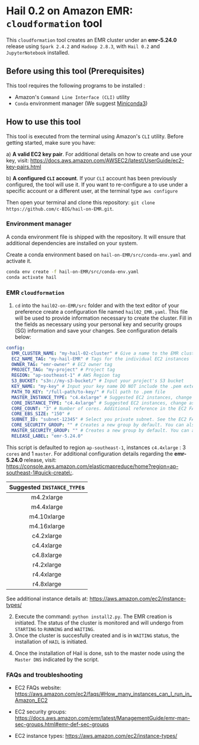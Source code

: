 # Hail 0.2 on Amazon EMR: `cloudformation` tool 

This `cloudformation` tool creates an EMR cluster under an **emr-5.24.0** release using `Spark 2.4.2` and `Hadoop 2.8.3`, with  `Hail 0.2` and `JupyterNotebook` installed. 

## Before using this tool (Prerequisites)

This tool requires the following programs to be installed <!-- (if any of them is missing, they will be installed for you !) --> : 

* Amazon's `Command Line Interface (CLI)` utility
* `Conda` environment manager (We suggest [Miniconda3](https://docs.conda.io/en/latest/miniconda.html))

## How to use this tool

This tool is executed from the terminal using Amazon's `CLI` utility. Before getting started, make sure you have: 

a) **A valid EC2 key pair**. For additional details on how to create and use your key, visit: https://docs.aws.amazon.com/AWSEC2/latest/UserGuide/ec2-key-pairs.html

b) **A configured `CLI` account**. If your `CLI` account has been previously configured, the tool will use it. If you want to re-configure a to use under a specific account or a different user, at the terminal type `aws configure`

Then open your terminal and clone this repository: `git clone https://github.com/c-BIG/hail-on-EMR.git`.

### Environment manager

A conda environment file is shipped with the repository. It will ensure that additional dependencies are installed on your system.

Create a conda environment based on `hail-on-EMR/src/conda-env.yaml` and activate it.

```sh
conda env create -f hail-on-EMR/src/conda-env.yaml
conda activate hail
```

### EMR `cloudformation`

1. `cd` into the `hail02-on-EMR/src` folder and with the text editor of your preference create a configuration file named `hail02_EMR.yaml`. This file will be used to provide information necessary to create the cluster. Fill in the fields as necessary using your personal key and security groups (SG) information and save your changes. See configuration details below:

```yaml
config:
  EMR_CLUSTER_NAME: "my-hail-02-cluster" # Give a name to the EMR cluster
  EC2_NAME_TAG: "my-hail-EMR" # Tags for the individual EC2 instances
  OWNER_TAG: "emr-owner" # EC2 owner tag
  PROJECT_TAG: "my-project" # Project tag
  REGION: "ap-southeast-1" # AWS Region tag
  S3_BUCKET: "s3n://my-s3-bucket/" # Input your project's S3 bucket
  KEY_NAME: "my-key" # Input your key name DO NOT include the .pem extension
  PATH_TO_KEY: "/full-path/to-key/" # Full path to .pem file
  MASTER_INSTANCE_TYPE: "c4.4xlarge" # Suggested EC2 instances, change as desired
  CORE_INSTANCE_TYPE: "c4.4xlarge" # Suggested EC2 instances, change as desired
  CORE_COUNT: "3" # Number of cores. Additional reference in the EC2 FAQs website
  CORE_EBS_SIZE: "150" #
  SUBNET_ID: "subnet-12345" # Select you private subnet. See the EC2 FAQs website
  CORE_SECURITY_GROUP: "" # Creates a new group by default. You can also add a specific SG. See the SG link in the FAQs section
  MASTER_SECURITY_GROUP: "" # Creates a new group by default. You can also add a specific SG. See the SG link in the FAQs section
  RELEASE_LABEL: "emr-5.24.0"
```

This script is defaulted to region `ap-southeast-1`, instances `c4.4xlarge` : 3 `cores` and 1 `master`. For additional configuration details regarding the **emr-5.24.0** release, visit: <https://console.aws.amazon.com/elasticmapreduce/home?region=ap-southeast-1#quick-create\:>. 

|Suggested **`INSTANCE_TYPE`s** |
|:-------------------------:| 
| m4.2xlarge | 
| m4.4xlarge | 
| m4.10xlarge | 
| m4.16xlarge | 
| c4.2xlarge | 
| c4.4xlarge | 
| c4.8xlarge | 
| r4.2xlarge | 
| r4.4xlarge | 
| r4.8xlarge | 

See additional instance details at: https://aws.amazon.com/ec2/instance-types/

2. Execute the command: `python install2.py`. The EMR creation is initiated. The status of the cluster is monitored and will undergo from `STARTING` to `RUNNING` and `WAITING`. <!-- The EMR creation takes between 5-7 minutes. The installation log file is located at `tail -f /tmp/cloudcreation_log.out`; the logs are available, under the same path, at both the local installation computer and at the master node of your EMR -->
3. Once the cluster is succesfully created and is in `WAITING` status, the installation of `HAIL` is initiated.
<!-- You can check the status of the EMR creation at: https://console.aws.amazon.com/elasticmapreduce/home?region=ap-southeast-1. The EMR is successfully created once it gets the status `Waiting`. After created, allow ~20 minutes for all the programs to install. All the programs are installed automatically-->
4. Once the installation of Hail is done, ssh to the master node using the `Master DNS` indicated by the script.
<!-- To obtain the **DNS** (to `ssh` in to the master node) and the **public IP** of the Master node (required to connect to the `JupyterNotebook`), from the terminal execute: 
```bash
tail -4 /tmp/cloudcreation_log.out | head -2
```
-->

<!--
## Launching the `JupyterNotebook` with `Hail 0.2`

To launch the  `JupyterNotebook` you need the Master IP address (IPv4) that can be obtained from 1) the terminal by executing: `tail -3 /tmp/cloudcreation_log.out | head -1` or by 2) going to the AWS Management Console website and under `EC2 > Instances` selecting the corresponding `master` node then select the `description tab > Security Groups > view inbound rules`.

Paste the IP in a browser followed by a `:` and port 8192: `PUBLIC_IP_ADDRESS_MASTER_NODE:8192`; use password: *`avillach`* to login. And you are all set! 
-->

### FAQs and troubleshooting 

* EC2 FAQs website: https://aws.amazon.com/ec2/faqs/#How_many_instances_can_I_run_in_Amazon_EC2

* EC2 security groups: https://docs.aws.amazon.com/emr/latest/ManagementGuide/emr-man-sec-groups.html#emr-def-sec-groups

* EC2 instance types: https://aws.amazon.com/ec2/instance-types/
